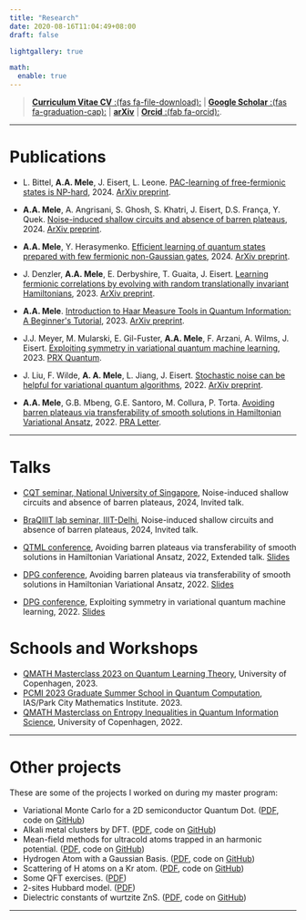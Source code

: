 ```yaml
---
title: "Research"
date: 2020-08-16T11:04:49+08:00
draft: false

lightgallery: true

math:
  enable: true
---
```



>
> [**Curriculum Vitae CV** :(fas fa-file-download):](/documents/CV_AntonioAnnaMele.pdf) | [**Google Scholar** :(fas fa-graduation-cap):](https://scholar.google.com/citations?user=IgnTVy4AAAAJ&hl=en&authuser=1) | [**arXiv**](https://arxiv.org/search/quant-ph?searchtype=author&query=Mele%2C+A+A) | [**Orcid** :(fab fa-orcid):](https://orcid.org/0000-0002-1009-7331).

 
---


# Publications
*  L. Bittel, **A.A. Mele**, J. Eisert, L. Leone. [PAC-learning of free-fermionic states is NP-hard](https://arxiv.org/abs/2404.03585), 2024. [ArXiv preprint](https://arxiv.org/abs/2404.03585).

*  **A.A. Mele**, A. Angrisani, S. Ghosh, S. Khatri, J. Eisert, D.S. França, Y. Quek. [Noise-induced shallow circuits and absence of barren plateaus](https://arxiv.org/abs/2403.13927), 2024. [ArXiv preprint](https://arxiv.org/abs/2403.13927).

*  **A.A. Mele**, Y. Herasymenko. [Efficient learning of quantum states prepared with few fermionic non-Gaussian gates](https://arxiv.org/abs/2402.18665), 2024. [ArXiv preprint](https://arxiv.org/abs/2402.18665).

*  J. Denzler, **A.A. Mele**, E. Derbyshire, T. Guaita, J. Eisert. [Learning fermionic correlations by evolving with random translationally invariant Hamiltonians](https://arxiv.org/abs/2307.08956), 2023. [ArXiv preprint](https://arxiv.org/abs/2309.12933).

*  **A.A. Mele**. [Introduction to Haar Measure Tools in Quantum Information: A Beginner's Tutorial](https://arxiv.org/abs/2307.08956), 2023. [ ArXiv preprint](https://arxiv.org/abs/2307.08956).

*  J.J. Meyer, M. Mularski, E. Gil-Fuster, **A.A. Mele**, F. Arzani, A. Wilms, J. Eisert. [Exploiting symmetry in variational quantum machine learning](https://arxiv.org/abs/2205.06217), 2023. [PRX Quantum](https://arxiv.org/abs/2205.06217).  

*  J. Liu, F. Wilde, **A. A. Mele**, L. Jiang, J. Eisert. [Stochastic noise can be helpful for variational quantum algorithms](https://arxiv.org/abs/2210.06723), 2022. [ArXiv preprint](https://arxiv.org/abs/2210.06723).

*  **A.A. Mele**, G.B. Mbeng, G.E. Santoro, M. Collura, P. Torta. [Avoiding barren plateaus via transferability of smooth solutions in Hamiltonian Variational Ansatz](https://arxiv.org/abs/2206.01982), 2022. [PRA Letter](https://journals.aps.org/pra/abstract/10.1103/PhysRevA.106.L060401).



---

# Talks

* [CQT seminar, National University of Singapore](https://www.youtube.com/channel/UCrE9afYu8eGUb4-7d3aJkdQ), Noise-induced shallow circuits and absence of barren plateaus, 2024, Invited talk. 

* [BraQIIIT lab seminar, IIIT-Delhi](https://braqiiit.github.io/images/Antonio%20Talk%20Flyer.pdf), Noise-induced shallow circuits and absence of barren plateaus, 2024, Invited talk. 

* [QTML conference](https://quasar.unina.it/qtml2022.html), Avoiding barren plateaus via transferability of smooth solutions in Hamiltonian Variational Ansatz, 2022, Extended talk. [Slides](/documents/QTML_Mele_AntonioAnna.pdf) 

* [DPG conference](https://regensburg22.dpg-tagungen.de/index.html?set_language=en), Avoiding barren plateaus via transferability of smooth solutions in Hamiltonian Variational Ansatz, 2022. [Slides](/documents/DPG_AvodingBP.pdf) 

* [DPG conference](https://regensburg22.dpg-tagungen.de/index.html?set_language=en), Exploiting symmetry in variational quantum machine learning, 2022. [Slides](/documents/DPG_Symmetry.pdf) 

# Schools and Workshops
* [QMATH Masterclass 2023 on Quantum Learning Theory](https://qmath.ku.dk/events/quantum-learning-theory/), University of Copenhagen, 2023.
* [PCMI 2023 Graduate Summer School in Quantum Computation](https://www.ias.edu/pcmi/pcmi-2023-graduate-summer-school), IAS/Park City Mathematics Institute. 2023.
* [QMATH Masterclass on Entropy Inequalities in Quantum Information Science](https://indico.nbi.ku.dk/event/1317/), University of Copenhagen, 2022.
---

# Other projects
These are some of the projects I worked on during my master program:
*  Variational Monte Carlo for a 2D semiconductor Quantum Dot. ([PDF](/documents/computational_5.pdf), code on [GitHub](https://github.com/AntMele/Variational-Monte-Carlo-for-a-2D-semiconductor-Quantum-Dot))
*  Alkali metal clusters by DFT. ([PDF](/documents/computational_4.pdf), code on [GitHub](https://github.com/AntMele/Alkali-metal-clusters-by-DFT))
*  Mean-field methods for ultracold atoms trapped in an harmonic potential. ([PDF](/documents/computational_3.pdf), code on [GitHub](https://github.com/AntMele/Mean-field-methods-for-ultracold-atoms-trapped-in-an-harmonic-potential))
* Hydrogen Atom with a Gaussian Basis. ([PDF](/documents/computational_2.pdf), code on [GitHub](https://github.com/AntMele/Hydrogen-Atom-with-a-Gaussian-Basis))
* Scattering of H atoms on a Kr atom. ([PDF](/documents/computational_I.pdf), code on [GitHub](https://github.com/AntMele/Scattering-of-H-atoms-on-a-Kr-atom))
* Some QFT exercises.  ([PDF](/documents/QFTexercises_AntonioMele.pdf)) 
* 2-sites Hubbard model. ([PDF](/documents/QMS1_AntonioAnnaMele.pdf)) 
* Dielectric constants of wurtzite ZnS. ([PDF](/documents/ZnS_Wurtzite_AntonioAnnaMele.pdf), code on [GitHub](https://github.com/AntMele/Dielectric-constants-of-wurtzite-ZnS))

---
